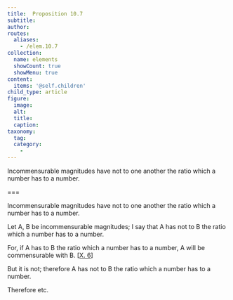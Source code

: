 ```yaml
---
title:  Proposition 10.7
subtitle: 
author:
routes:
  aliases:
    - /elem.10.7
collection:
  name: elements
  showCount: true
  showMenu: true
content:
  items: '@self.children'
child_type: article
figure:
  image:
  alt:
  title:
  caption:
taxonomy:
  tag:
  category:
    - 
---
```


<p><hi rend="ital">Incommensurable magnitudes have not to one another the ratio which a number has to a number</hi>. </p>

===

<p><span class="ital">Incommensurable magnitudes have not to one another the ratio which a number has to a number</span>. </p>

<p>Let <span class="ital">A</span>, <span class="ital">B</span> be incommensurable magnitudes; I say that <span class="ital">A</span> has not to <span class="ital">B</span> the ratio which a number has to a number. </p>

<p>For, if <span class="ital">A</span> has to <span class="ital">B</span> the ratio which a number has to a number, <span class="ital">A</span> will be commensurable with <span class="ital">B</span>. [<a href="/elem.10.6">X. 6</a>] </p>

<p>But it is not; therefore <span class="ital">A</span> has not to <span class="ital">B</span> the ratio which a number has to a number. 
      </p>

<p>Therefore etc.</p>
